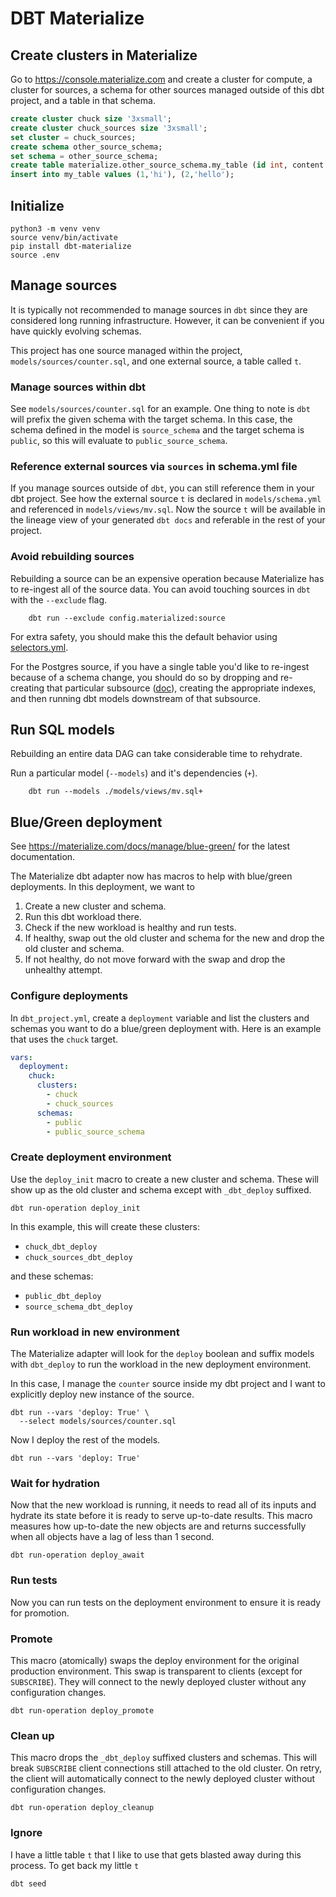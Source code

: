 # DBT Materialize

## Create clusters in Materialize

Go to https://console.materialize.com and create a cluster for compute, a cluster for sources, a schema for other sources managed outside of this dbt project, and a table in that schema.

```sql
create cluster chuck size '3xsmall';
create cluster chuck_sources size '3xsmall';
set cluster = chuck_sources;
create schema other_source_schema;
set schema = other_source_schema;
create table materialize.other_source_schema.my_table (id int, content text);
insert into my_table values (1,'hi'), (2,'hello');
```

## Initialize

    python3 -m venv venv
    source venv/bin/activate
    pip install dbt-materialize
    source .env

## Manage sources

It is typically not recommended to manage sources in `dbt` since they are considered long running infrastructure. However, it can be convenient if you have quickly evolving schemas.

This project has one source managed within the project, `models/sources/counter.sql`, and one external source, a table called `t`.

### Manage sources within dbt

See `models/sources/counter.sql` for an example. One thing to note is `dbt` will prefix the given schema with the target schema. In this case, the schema defined in the model is `source_schema` and the target schema is `public`, so this will evaluate to `public_source_schema`.

### Reference external sources via `sources` in schema.yml file

If you manage sources outside of `dbt`, you can still reference them in your dbt project. See how the external source `t` is declared in `models/schema.yml` and referenced in `models/views/mv.sql`. Now the source `t` will be available in the lineage view of your generated `dbt docs` and referable in the rest of your project.

### Avoid rebuilding sources

Rebuilding a source can be an expensive operation because Materialize has to re-ingest all of the source data. You can avoid touching sources in `dbt` with the `--exclude` flag.

        dbt run --exclude config.materialized:source

For extra safety, you should make this the default behavior using [selectors.yml](./selectors.yml).

For the Postgres source, if you have a single table you'd like to re-ingest because of a schema change, you should do so by dropping and re-creating that particular subsource ([doc](https://materialize.com/docs/sql/alter-source/#context)), creating the appropriate indexes, and then running dbt models downstream of that subsource.

## Run SQL models

Rebuilding an entire data DAG can take considerable time to rehydrate. 

Run a particular model (`--models`) and it's dependencies (`+`).

        dbt run --models ./models/views/mv.sql+


## Blue/Green deployment

See https://materialize.com/docs/manage/blue-green/ for the latest documentation.

The Materialize dbt adapter now has macros to help with blue/green deployments. In this deployment, we want to
1. Create a new cluster and schema.
1. Run this dbt workload there.
1. Check if the new workload is healthy and run tests.
1. If healthy, swap out the old cluster and schema for the new and drop the old cluster and schema.
1. If not healthy, do not move forward with the swap and drop the unhealthy attempt.

### Configure deployments

In `dbt_project.yml`, create a `deployment` variable and list the clusters and schemas you want to do a blue/green deployment with. Here is an example that uses the `chuck` target. 

```yml
vars:
  deployment:
    chuck:
      clusters:
        - chuck
        - chuck_sources
      schemas:
        - public
        - public_source_schema
```

### Create deployment environment

Use the `deploy_init` macro to create a new cluster and schema. These will show up as the old cluster and schema except with `_dbt_deploy` suffixed.

```
dbt run-operation deploy_init
```

In this example, this will create these clusters:
- `chuck_dbt_deploy`
- `chuck_sources_dbt_deploy`

and these schemas:
- `public_dbt_deploy`
- `source_schema_dbt_deploy`


### Run workload in new environment

The Materialize adapter will look for the `deploy` boolean and suffix models with `dbt_deploy` to run the workload in the new deployment environment.

In this case, I manage the `counter` source inside my dbt project and I want to explicitly deploy new instance of the source.
```
dbt run --vars 'deploy: True' \
  --select models/sources/counter.sql
```

Now I deploy the rest of the models. 
```
dbt run --vars 'deploy: True'
```

### Wait for hydration

Now that the new workload is running, it needs to read all of its inputs and hydrate its state before it is ready to serve up-to-date results. This macro measures how up-to-date the new objects are and returns successfully when all objects have a lag of less than 1 second.

```
dbt run-operation deploy_await
```

### Run tests

Now you can run tests on the deployment environment to ensure it is ready for promotion.

### Promote

This macro (atomically) swaps the deploy environment for the original production environment. This swap is transparent to clients (except for `SUBSCRIBE`). They will connect to the newly deployed cluster without any configuration changes.

```
dbt run-operation deploy_promote
```

### Clean up

This macro drops the `_dbt_deploy` suffixed clusters and schemas. This will break `SUBSCRIBE` client connections still attached to the old cluster. On retry, the client will automatically connect to the newly deployed cluster without configuration changes.

```
dbt run-operation deploy_cleanup
```

### Ignore

I have a little table `t` that I like to use that gets blasted away during this process. To get back my little `t`

```
dbt seed
```